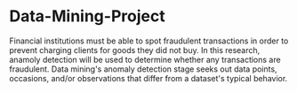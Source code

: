 # Data-Mining-Project

Financial institutions must be able to spot fraudulent transactions in order to prevent charging clients for goods they did not buy.
In this research, anamoly detection will be used to determine whether any transactions are fraudulent.
Data mining's anomaly detection stage seeks out data points, occasions, and/or observations that differ from a dataset's typical behavior.
